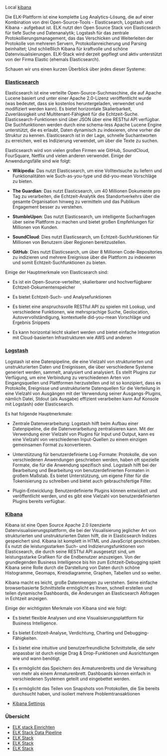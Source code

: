 Local [kibana](http://elk-stack.example.com:5601)

Die ELK-Plattform ist eine komplette Log Analytics-Lösung, die auf einer Kombination von drei Open-Source-Tools - Elasticsearch, Logstash und Kibana - aufgebaut ist. 
ELK nutzt den Open Source Stack von Elasticsearch für tiefe Suche und Datenanalytik; Logstash für das zentrale Protokollierungsmanagement, das das Verschicken und Weiterleiten der Protokolle von mehreren Servern, Protokollanreicherung und Parsing beinhaltet; 
Und schließlich Kibana für kraftvolle und schöne Datenvisualisierungen. ELK-Stack wird derzeit gepflegt und aktiv unterstützt von der Firma Elastic (ehemals Elasticsearch).

Schauen wir uns einen kurzen Überblick über jedes dieser Systeme:

### [Elasticsearch](../elasticsearch)

Elasticsearch ist eine verteilte Open-Source-Suchmaschine, die auf Apache Lucene basiert und unter einer Apache 2.0-Lizenz veröffentlicht wurde (was bedeutet, dass sie kostenlos heruntergeladen, verwendet und modifiziert werden kann). Es bietet horizontale Skalierbarkeit, Zuverlässigkeit und Multitenant-Fähigkeit für die Echtzeit-Suche. Elasticsearch-Funktionen sind über JSON über eine RESTful API verfügbar. Die Suchfunktionen werden durch eine schema-less Apache Lucene Engine unterstützt, die es erlaubt, Daten dynamisch zu indexieren, ohne vorher die Struktur zu kennen. Elasticsearch ist in der Lage, schnelle Suchantworten zu erreichen, weil es Indizierung verwendet, um über die Texte zu suchen.

Elasticsearch wird von vielen großen Firmen wie GitHub, SoundCloud, FourSquare, Netflix und vielen anderen verwendet. Einige der Anwendungsfälle sind wie folgt:

* **Wikipedia**: Das nutzt Elasticsearch, um eine Volltextsuche zu liefern und Funktionalitäten wie Such-as-you-type und did-you-mean Vorschläge zu bieten.

* **The Guardian**: Das nutzt Elasticsearch, um 40 Millionen Dokumente pro Tag zu verarbeiten, die Echtzeit-Analytik des Standortverkehrs über die gesamte Organisation hinweg zu vermitteln und das Publikum Engagement besser zu verstehen.

* **StumbleUpon**: Das nutzt Elasticsearch, um intelligente Suchanfragen über seine Plattform zu machen und bietet großen Empfehlungen für Millionen von Kunden.

* **SoundCloud**: Dies nutzt Elasticsearch, um Echtzeit-Suchfunktionen für Millionen von Benutzern über Regionen bereitzustellen.

* **GitHub**: Dies nutzt Elasticsearch, um über 8 Millionen Code-Repositories zu indizieren und mehrere Ereignisse über die Plattform zu indexieren und somit Echtzeit-Suchfunktionen zu bieten.

Einige der Hauptmerkmale von Elasticsearch sind:

* Es ist ein Open-Source-verteilter, skalierbarer und hochverfügbarer Echtzeit-Dokumentenspeicher

* Es bietet Echtzeit-Such- und Analysefunktionen

* Es bietet eine anspruchsvolle RESTful API zu spielen mit Lookup, und verschiedene Funktionen, wie mehrsprachige Suche, Geolocation, Autovervollständigung, kontextuelle did-you-mean Vorschläge und Ergebnis Snippets

* Es kann horizontal leicht skaliert werden und bietet einfache Integration mit Cloud-basierten Infrastrukturen wie AWS und anderen

### [Logstash](../logstash)
Logstash ist eine Datenpipeline, die eine Vielzahl von strukturierten und unstrukturierten Daten und Ereignissen, die über verschiedene Systeme generiert werden, sammelt, analysiert und analysiert. Es stellt Plugins zur Verfügung, um eine Verbindung zu verschiedenen Arten von Eingangsquellen und Plattformen herzustellen und ist so konzipiert, dass es Protokolle, Ereignisse und unstrukturierte Datenquellen für die Verteilung in eine Vielzahl von Ausgängen mit der Verwendung seiner Ausgangs-Plugins, nämlich Datei, Stdout (als Ausgabe) effizient verarbeiten kann Auf Konsole mit Logstash) oder Elasticsearch.

Es hat folgende Hauptmerkmale:

* Zentrale Datenverarbeitung: Logstash hilft beim Aufbau einer Datenpipeline, die die Datenverarbeitung zentralisieren kann. Mit der Verwendung einer Vielzahl von Plugins für Input und Output, kann es eine Vielzahl von verschiedenen Input-Quellen zu einem einzigen gemeinsamen Format zu konvertieren.

* Unterstützung für benutzerdefinierte Log-Formate: Protokolle, die von verschiedenen Anwendungen geschrieben werden, haben oft spezielle Formate, die für die Anwendung spezifisch sind. Logstash hilft bei der Bearbeitung und Bearbeitung von benutzerdefinierten Formaten in großem Maßstab. Es bietet Unterstützung, um eigene Filter für die Tokenisierung zu schreiben und bietet auch gebrauchsfertige Filter.

* Plugin-Entwicklung: Benutzerdefinierte Plugins können entwickelt und veröffentlicht werden, und es gibt eine Vielzahl von benutzerdefinierten Plugins bereits verfügbar.

### [Kibana](../kibana)
Kibana ist eine Open Source Apache 2.0 lizenzierte Datenvisualisierungsplattform, die bei der Visualisierung jeglicher Art von strukturierten und unstrukturierten Daten hilft, die in Elasticsearch Indizes gespeichert sind. Kibana ist komplett in HTML und JavaScript geschrieben. Es nutzt die leistungsstarken Such- und Indizierungsfunktionen von Elasticsearch, die durch seine RESTful API ausgesetzt sind, um leistungsstarke Grafiken für die Endbenutzer anzuzeigen. Von der grundlegenden Business Intelligence bis hin zum Echtzeit-Debugging spielt Kibana seine Rolle durch die Darstellung von Daten durch schöne Histogramme, Geomaps, Kreisdiagramme, Graphen, Tabellen und so weiter.

Kibana macht es leicht, große Datenmengen zu verstehen. Seine einfache browserbasierte Schnittstelle ermöglicht es Ihnen, schnell erstellen und teilen dynamische Dashboards, die Änderungen an Elasticsearch Abfragen in Echtzeit anzeigen.

Einige der wichtigsten Merkmale von Kibana sind wie folgt:

* Es bietet flexible Analysen und eine Visualisierungsplattform für Business Intelligence.

* Es bietet Echtzeit-Analyse, Verdichtung, Charting und Debugging-Fähigkeiten.

* Es bietet eine intuitive und benutzerfreundliche Schnittstelle, die sehr anpassbar ist durch einige Drag & Drop-Funktionen und Ausrichtungen wie und wann benötigt.

* Es ermöglicht das Speichern des Armaturenbretts und die Verwaltung von mehr als einem Armaturenbrett. Dashboards können einfach in verschiedenen Systemen geteilt und eingebettet werden.

* Es ermöglicht das Teilen von Snapshots von Protokollen, die Sie bereits durchsucht haben, und isoliert mehrere Problemtransaktionen

* [Kibana Settings](https://www.elastic.co/guide/en/kibana/current/settings.html)


### Übersicht 

* [ELK stack Einrichten](../elk-stack-einrichten)
* [ELK Stack Data Pipeline](../elk-stack-data-pipeline)
* [ELK Stack](../elk-stack-kibana-visualisierung)
* [ELK Stack](../elk-stack-)
* [ELK Stack](../elk-stack-)